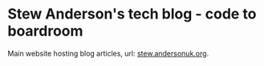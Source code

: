 # Stew Anderson's tech blog - code to boardroom

Main website hosting blog articles, url: [stew.andersonuk.org](https://stew.andersonuk.org).